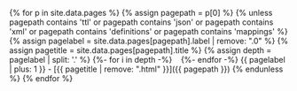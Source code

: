 {% for p in site.data.pages %}
{% assign pagepath = p[0] %}
{% unless pagepath contains 'ttl' or pagepath contains 'json' or  pagepath contains 'xml' or  pagepath contains 'definitions' or pagepath contains 'mappings' %}
{% assign pagelabel = site.data.pages[pagepath].label | remove: ".0" %}
{% assign pagetitle = site.data.pages[pagepath].title %}
{% assign depth = pagelabel | split: '.' %}
  {%- for i in depth -%}
  &nbsp;&nbsp;
  {%- endfor -%}
{{ pagelabel | plus: 1 }}&nbsp;-&nbsp;[{{ pagetitle | remove: ".html" }}]({{ pagepath }})
{% endunless %}
{% endfor %}
